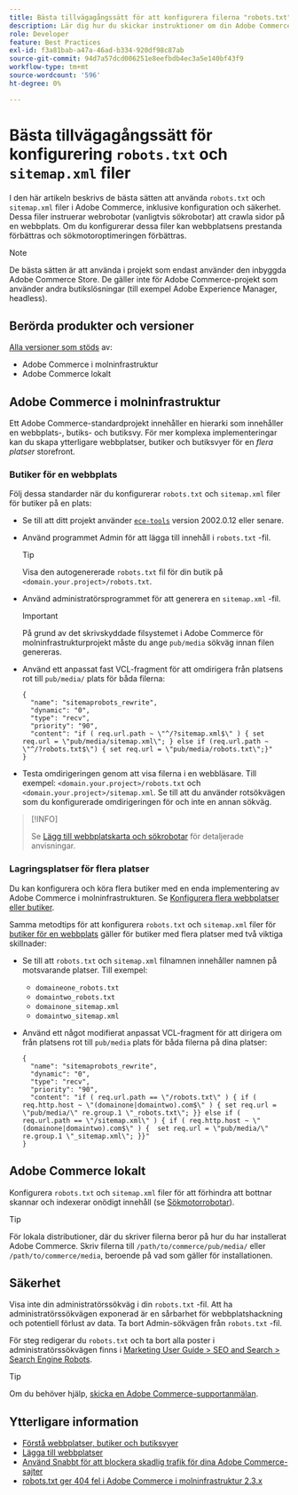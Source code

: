 ```yaml
---
title: Bästa tillvägagångssätt för att konfigurera filerna "robots.txt" och "sitemap.xml"
description: Lär dig hur du skickar instruktioner om din Adobe Commerce webbplats till webbcrawler.
role: Developer
feature: Best Practices
exl-id: f3a81bab-a47a-46ad-b334-920df98c87ab
source-git-commit: 94d7a57dcd006251e8eefbdb4ec3a5e140bf43f9
workflow-type: tm+mt
source-wordcount: '596'
ht-degree: 0%

---
```


# Bästa tillvägagångssätt för konfigurering `robots.txt` och `sitemap.xml` filer

I den här artikeln beskrivs de bästa sätten att använda `robots.txt` och `sitemap.xml` filer i Adobe Commerce, inklusive konfiguration och säkerhet. Dessa filer instruerar webrobotar (vanligtvis sökrobotar) att crawla sidor på en webbplats. Om du konfigurerar dessa filer kan webbplatsens prestanda förbättras och sökmotoroptimeringen förbättras.

>[!NOTE]
>
>De bästa sätten är att använda i projekt som endast använder den inbyggda Adobe Commerce Store. De gäller inte för Adobe Commerce-projekt som använder andra butikslösningar (till exempel Adobe Experience Manager, headless).

## Berörda produkter och versioner

[Alla versioner som stöds](../../../release/versions.md) av:

- Adobe Commerce i molninfrastruktur
- Adobe Commerce lokalt

## Adobe Commerce i molninfrastruktur

Ett Adobe Commerce-standardprojekt innehåller en hierarki som innehåller en webbplats-, butiks- och butiksvy. För mer komplexa implementeringar kan du skapa ytterligare webbplatser, butiker och butiksvyer för en _flera platser_ storefront.

### Butiker för en webbplats

Följ dessa standarder när du konfigurerar `robots.txt` och `sitemap.xml` filer för butiker på en plats:

- Se till att ditt projekt använder [`ece-tools`](https://devdocs.magento.com/cloud/release-notes/ece-release-notes.html) version 2002.0.12 eller senare.
- Använd programmet Admin för att lägga till innehåll i `robots.txt` -fil.

  >[!TIP]
  >
  >Visa den autogenererade `robots.txt` fil för din butik på `<domain.your.project>/robots.txt`.

- Använd administratörsprogrammet för att generera en `sitemap.xml` -fil.

  >[!IMPORTANT]
  >
  >På grund av det skrivskyddade filsystemet i Adobe Commerce för molninfrastrukturprojekt måste du ange `pub/media` sökväg innan filen genereras.

- Använd ett anpassat fast VCL-fragment för att omdirigera från platsens rot till `pub/media/` plats för båda filerna:

  ```vcl
  {
    "name": "sitemaprobots_rewrite",
    "dynamic": "0",
    "type": "recv",
    "priority": "90",
    "content": "if ( req.url.path ~ \"^/?sitemap.xml$\" ) { set req.url = \"pub/media/sitemap.xml\"; } else if (req.url.path ~ \"^/?robots.txt$\") { set req.url = \"pub/media/robots.txt\";}"
  }
  ```

- Testa omdirigeringen genom att visa filerna i en webbläsare. Till exempel: `<domain.your.project>/robots.txt` och `<domain.your.project>/sitemap.xml`. Se till att du använder rotsökvägen som du konfigurerade omdirigeringen för och inte en annan sökväg.

>[!INFO]
>
>Se [Lägg till webbplatskarta och sökrobotar](https://devdocs.magento.com/cloud/trouble/robots-sitemap.html) för detaljerade anvisningar.


### Lagringsplatser för flera platser

Du kan konfigurera och köra flera butiker med en enda implementering av Adobe Commerce i molninfrastrukturen. Se [Konfigurera flera webbplatser eller butiker](https://devdocs.magento.com/cloud/project/project-multi-sites.html).

Samma metodtips för att konfigurera `robots.txt` och `sitemap.xml` filer för [butiker för en webbplats](#single-site-storefronts) gäller för butiker med flera platser med två viktiga skillnader:

- Se till att `robots.txt` och `sitemap.xml` filnamnen innehåller namnen på motsvarande platser. Till exempel:
   - `domaineone_robots.txt`
   - `domaintwo_robots.txt`
   - `domainone_sitemap.xml`
   - `domaintwo_sitemap.xml`

- Använd ett något modifierat anpassat VCL-fragment för att dirigera om från platsens rot till `pub/media` plats för båda filerna på dina platser:

  ```vcl
  {
    "name": "sitemaprobots_rewrite",
    "dynamic": "0",
    "type": "recv",
    "priority": "90",
    "content": "if ( req.url.path == \"/robots.txt\" ) { if ( req.http.host ~ \"(domainone|domaintwo).com$\" ) { set req.url = \"pub/media/\" re.group.1 \"_robots.txt\"; }} else if ( req.url.path == \"/sitemap.xml\" ) { if ( req.http.host ~ \"(domainone|domaintwo).com$\" ) {  set req.url = \"pub/media/\" re.group.1 \"_sitemap.xml\"; }}"
  }
  ```

## Adobe Commerce lokalt

Konfigurera `robots.txt` och `sitemap.xml` filer för att förhindra att bottnar skannar och indexerar onödigt innehåll (se [Sökmotorrobotar](https://experienceleague.adobe.com/docs/commerce-admin/marketing/seo/seo-overview.html#search-engine-robots)).

>[!TIP]
>
>För lokala distributioner, där du skriver filerna beror på hur du har installerat Adobe Commerce. Skriv filerna till `/path/to/commerce/pub/media/` eller `/path/to/commerce/media`, beroende på vad som gäller för installationen.

## Säkerhet

Visa inte din administratörssökväg i din `robots.txt` -fil. Att ha administratörssökvägen exponerad är en sårbarhet för webbplatshackning och potentiell förlust av data. Ta bort Admin-sökvägen från `robots.txt` -fil.

För steg redigerar du `robots.txt` och ta bort alla poster i administratörssökvägen finns i [Marketing User Guide > SEO and Search > Search Engine Robots](https://experienceleague.adobe.com/docs/commerce-admin/marketing/seo/seo-overview.html#search-engine-robots).

>[!TIP]
>
>Om du behöver hjälp, [skicka en Adobe Commerce-supportanmälan](https://experienceleague.adobe.com/docs/commerce-knowledge-base/kb/help-center-guide/magento-help-center-user-guide.html#submit-ticket).

## Ytterligare information

- [Förstå webbplatser, butiker och butiksvyer](https://devdocs.magento.com/cloud/configure/configure-best-practices.html#sites)
- [Lägga till webbplatser](https://docs.magento.com/user-guide/stores/stores-all-create-website.html)
- [Använd Snabbt för att blockera skadlig trafik för dina Adobe Commerce-sajter](https://devdocs.magento.com/cloud/cdn/fastly-vcl-blocking.html)
- [robots.txt ger 404 fel i Adobe Commerce i molninfrastruktur 2.3.x](https://experienceleague.adobe.com/docs/commerce-knowledge-base/kb/troubleshooting/miscellaneous/robots.txt-gives-404-error-magento-commerce-cloud-2.3.x.html)
